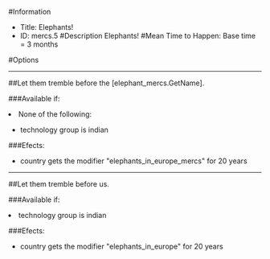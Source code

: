 #Information
 - Title: Elephants!
 - ID: mercs.5
#Description
Elephants!
#Mean Time to Happen:
Base time = 3 months

#Options

___
##Let them tremble before the [elephant_mercs.GetName].

###Available if:
<li>None of the following:</li><ul><li>technology group is indian</li></ul>

###Efects:<ul><li>country gets the modifier "elephants_in_europe_mercs" for 20 years</li></ul>

___
##Let them tremble before us.

###Available if:
<li>technology group is indian</li>

###Efects:<ul><li>country gets the modifier "elephants_in_europe" for 20 years</li></ul>
